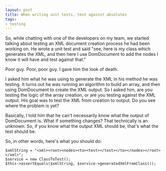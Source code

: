 ```yaml
---
layout: post
title: When writing unit tests, test against absolutes
tags:
- testing
---
```


So, while chatting with one of the developers on my team, we started talking about testing an XML document creation process he had been working on.  He wrote a unit test and said "see, here is my class which generates the XML, and then here I use DomDocument to add the nodes I know it will have and test against that."

Poor guy.  Poor, poor guy. I gave him the look of death.

I asked him what he was using to generate the XML in his method he was testing.  It turns out he was running an algorithm to build an array, and then using DomDocument to create the XML output.  So I asked him, are you testing the logic of the array creation, or are you testing against the XML output.  His goal was to test the XML from creation to output.  Do you see where the problem is yet?

Basically, I told him that he can't necessarily know what the output of DomDocument is.  What if something changes?  That technically is an unknown.  So, if you know what the output XML should be, that's what the test should be.

So, in other words, here's what you should do:

```php?start_inline=1
$xmlString = "<xml><root><nodes><to><test></test></to></nodes></root></xml>";
$service = new ClassToTest();
$this->assertEquals($xmlString, $service->generatedXmlFromClass());
```
